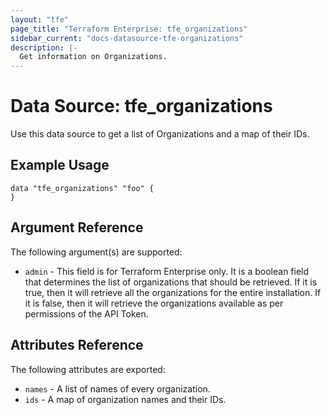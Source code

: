```yaml
---
layout: "tfe"
page_title: "Terraform Enterprise: tfe_organizations"
sidebar_current: "docs-datasource-tfe-organizations"
description: |-
  Get information on Organizations.
---
```


# Data Source: tfe_organizations

Use this data source to get a list of Organizations and a map of their IDs.

## Example Usage

```hcl
data "tfe_organizations" "foo" {
}
```

## Argument Reference

The following argument(s) are supported:

* `admin` - This field is for Terraform Enterprise only. It is a boolean field that determines
  the list of organizations that should be retrieved. If it is true, then it will retrieve all
  the organizations for the entire installation. If it is false, then it will retrieve the
  organizations available as per permissions of the API Token.

## Attributes Reference

The following attributes are exported:

* `names` - A list of names of every organization.
* `ids` - A map of organization names and their IDs.
